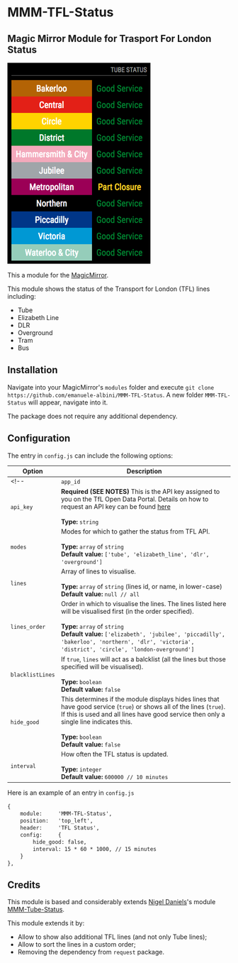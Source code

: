 # MMM-TFL-Status 
## Magic Mirror Module for Trasport For London Status

![TFL status](tube.png "TFL status.")

This a module for the [MagicMirror](https://github.com/MichMich/MagicMirror).  

This module shows the status of the Transport for London (TFL) lines including:
- Tube
- Elizabeth Line
- DLR
- Overground
- Tram
- Bus


## Installation
Navigate into your MagicMirror's `modules` folder and execute `git clone https://github.com/emanuele-albini/MMM-TFL-Status`. 
A new folder `MMM-TFL-Status` will appear, navigate into it.

The package does not require any additional dependency.

## Configuration
The entry in `config.js` can include the following options:

|Option|Description|
|---|---|
<!-- |`app_id`|**Required (SEE NOTES)** This is the App ID assigned to you on the TfL Open Data Portal.  Details on how to request an App ID can be found [here](https://api-portal.tfl.gov.uk/docs)<br><br>**Type:** `string`<br>|
|`api_key`|**Required (SEE NOTES)** This is the API key assigned to you on the TfL Open Data Portal.  Details on how to request an API key can be found [here](https://api-portal.tfl.gov.uk/docs)<br><br>**Type:** `string`<br>| -->
|`modes`| Modes for which to gather the status from TFL API.<br><br>**Type:** `array` of `string` <br>**Default value:** `['tube', 'elizabeth_line', 'dlr', 'overground']`|
|`lines`| Array of lines to visualise.<br><br>**Type:** `array` of `string` (lines id, or name, in lower-case) <br>**Default value:** `null // all`|
|`lines_order`| Order in which to visualise the lines. The lines listed here will be visualised first (in the order specified). <br><br>**Type:** `array` of `string`  <br>**Default value:** `['elizabeth', 'jubilee', 'piccadilly', 'bakerloo', 'northern', 'dlr', 'victoria', 'district', 'circle', 'london-overground']`|
|`blacklistLines`| If `true`, `lines` will act as a balcklist (all the lines but those specified will be visualised). <br><br>**Type:** `boolean` <br>**Default value:** `false`|
|`hide_good`| This determines if the module displays hides lines that have good service (`true`) or shows all of the lines (`true`). If this is used and all lines have good service then only a single line indicates this. <br><br>**Type:** `boolean`<br>**Default value:** `false`|
|`interval`| How often the TFL status is updated.<br><br>**Type:** `integer`<br>**Default value:** `600000 // 10 minutes`|

Here is an example of an entry in `config.js`
```
{
    module:		'MMM-TFL-Status',
    position:	'top_left',
    header:		'TFL Status',
    config:		{
        hide_good: false,
        interval: 15 * 60 * 1000, // 15 minutes
    }
},
```

## Credits
This module is based and considerably extends [Nigel Daniels](https://github.com/nigel-daniels/)'s module [MMM-Tube-Status](https://github.com/nigel-daniels/MMM-Tube-Status).

This module extends it by:
- Allow to show also additional TFL lines (and not only Tube lines);
- Allow to sort the lines in a custom order;
- Removing the dependency from `request` package.
